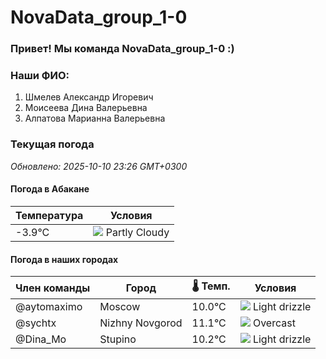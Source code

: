 # NovaData_group_1-0
### Привет! Мы команда NovaData_group_1-0 :)

### Наши ФИО:
1. Шмелев Александр Игоревич
2. Моисеева Дина Валерьевна
3. Алпатова Марианна Валерьевна

### Текущая погода
<!-- WEATHER:START -->
_Обновлено: 2025-10-10 23:26 GMT+0300_

#### Погода в Абакане

| Температура | Условия |
|-------------|----------|
| -3.9°C     | ![](https://cdn.weatherapi.com/weather/64x64/night/116.png) Partly Cloudy |

#### Погода в наших городах

| Член команды  | Город               | 🌡️ Темп.  | Условия          |
|---------------|---------------------|-----------|--------------------|
| @aytomaximo    | Moscow              |   10.0°C | ![](https://cdn.weatherapi.com/weather/64x64/night/266.png) Light drizzle |
| @sychtx        | Nizhny Novgorod     |   11.1°C | ![](https://cdn.weatherapi.com/weather/64x64/night/122.png) Overcast     |
| @Dina_Mo       | Stupino             |   10.2°C | ![](https://cdn.weatherapi.com/weather/64x64/night/266.png) Light drizzle |

<!-- WEATHER:END -->
